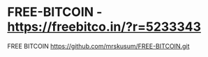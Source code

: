 # FREE-BITCOIN - https://freebitco.in/?r=5233343
FREE BITCOIN
https://github.com/mrskusum/FREE-BITCOIN.git
